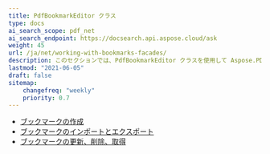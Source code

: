 ```yaml
---
title: PdfBookmarkEditor クラス
type: docs
ai_search_scope: pdf_net
ai_search_endpoint: https://docsearch.api.aspose.cloud/ask
weight: 45
url: /ja/net/working-with-bookmarks-facades/
description: このセクションでは、PdfBookmarkEditor クラスを使用して Aspose.PDF ファサードで作業する方法を説明します。
lastmod: "2021-06-05"
draft: false
sitemap:
    changefreq: "weekly"
    priority: 0.7
---
```

- [ブックマークの作成](/pdf/net/create-bookmarks/)
- [ブックマークのインポートとエクスポート](/pdf/net/import-and-export-bookmarks/)
- [ブックマークの更新、削除、取得](/pdf/net/update-delete-and-get-bookmarks/)